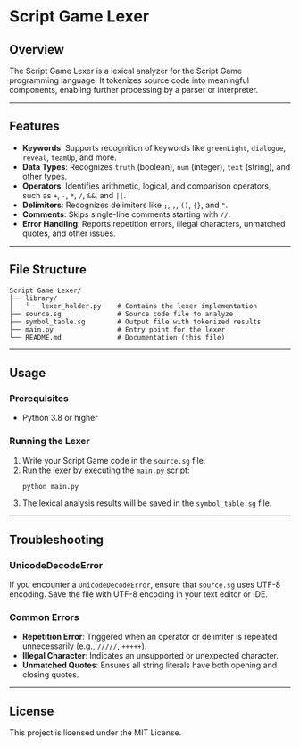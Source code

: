 # Script Game Lexer

## Overview
The Script Game Lexer is a lexical analyzer for the Script Game programming language. It tokenizes source code into meaningful components, enabling further processing by a parser or interpreter.

---

## Features
- **Keywords**: Supports recognition of keywords like `greenLight`, `dialogue`, `reveal`, `teamUp`, and more.
- **Data Types**: Recognizes `truth` (boolean), `num` (integer), `text` (string), and other types.
- **Operators**: Identifies arithmetic, logical, and comparison operators, such as `+`, `-`, `*`, `/`, `&&`, and `||`.
- **Delimiters**: Recognizes delimiters like `;`, `,`, `()`, `{}`, and `"`.
- **Comments**: Skips single-line comments starting with `//`.
- **Error Handling**: Reports repetition errors, illegal characters, unmatched quotes, and other issues.

---

## File Structure
```
Script Game Lexer/
├── library/
│   └── lexer_holder.py    # Contains the lexer implementation
├── source.sg              # Source code file to analyze
├── symbol_table.sg        # Output file with tokenized results
├── main.py                # Entry point for the lexer
└── README.md              # Documentation (this file)
```

---

## Usage

### Prerequisites
- Python 3.8 or higher

### Running the Lexer
1. Write your Script Game code in the `source.sg` file.
2. Run the lexer by executing the `main.py` script:
   ```bash
   python main.py
   ```
3. The lexical analysis results will be saved in the `symbol_table.sg` file.

---

## Troubleshooting
### UnicodeDecodeError
If you encounter a `UnicodeDecodeError`, ensure that `source.sg` uses UTF-8 encoding. Save the file with UTF-8 encoding in your text editor or IDE.

### Common Errors
- **Repetition Error**: Triggered when an operator or delimiter is repeated unnecessarily (e.g., `/////`, `+++++`).
- **Illegal Character**: Indicates an unsupported or unexpected character.
- **Unmatched Quotes**: Ensures all string literals have both opening and closing quotes.

---

## License
This project is licensed under the MIT License.


